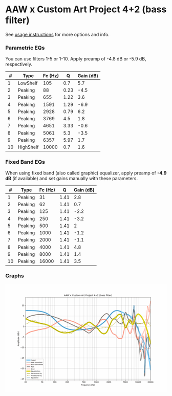 # AAW x Custom Art Project 4+2 (bass filter)
See [usage instructions](https://github.com/jaakkopasanen/AutoEq#usage) for more options and info.

### Parametric EQs
You can use filters 1-5 or 1-10. Apply preamp of -4.8 dB or -5.9 dB, respectively.

|   # | Type      |   Fc (Hz) |    Q |   Gain (dB) |
|-----|-----------|-----------|------|-------------|
|   1 | LowShelf  |       105 | 0.7  |         5.7 |
|   2 | Peaking   |        88 | 0.23 |        -4.5 |
|   3 | Peaking   |       655 | 1.22 |         3.6 |
|   4 | Peaking   |      1591 | 1.29 |        -6.9 |
|   5 | Peaking   |      2928 | 0.79 |         6.2 |
|   6 | Peaking   |      3769 | 4.5  |         1.8 |
|   7 | Peaking   |      4651 | 3.33 |        -0.6 |
|   8 | Peaking   |      5061 | 5.3  |        -3.5 |
|   9 | Peaking   |      6357 | 5.97 |         1.7 |
|  10 | HighShelf |     10000 | 0.7  |         1.6 |

### Fixed Band EQs
When using fixed band (also called graphic) equalizer, apply preamp of **-4.9 dB** (if available) and set gains manually with these parameters.

|   # | Type    |   Fc (Hz) |    Q |   Gain (dB) |
|-----|---------|-----------|------|-------------|
|   1 | Peaking |        31 | 1.41 |         2.8 |
|   2 | Peaking |        62 | 1.41 |         0.7 |
|   3 | Peaking |       125 | 1.41 |        -2.2 |
|   4 | Peaking |       250 | 1.41 |        -3.2 |
|   5 | Peaking |       500 | 1.41 |         2   |
|   6 | Peaking |      1000 | 1.41 |        -1.2 |
|   7 | Peaking |      2000 | 1.41 |        -1.1 |
|   8 | Peaking |      4000 | 1.41 |         4.8 |
|   9 | Peaking |      8000 | 1.41 |         1.4 |
|  10 | Peaking |     16000 | 1.41 |         3.5 |

### Graphs
![](./AAW%20x%20Custom%20Art%20Project%204+2%20(bass%20filter).png)
